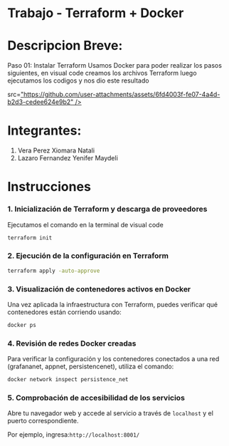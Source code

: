 # Trabajo - Terraform + Docker

# Descripcion Breve:
Paso 01: Instalar Terraform 
Usamos Docker para poder realizar los pasos siguientes, en visual code creamos los archivos Terraform
luego ejecutamos los codigos y nos dio este resultado

src=["https://github.com/user-attachments/assets/6fd4003f-fe07-4a4d-b2d3-cedee624e9b2" />](https://github.com/WILLIAM-HENRY-FLORES-JUAREZ/Laboratorio_Xiomara.git)


# Integrantes:

1. Vera Perez Xiomara Natali
2. Lazaro Fernandez Yenifer Maydeli

# Instrucciones

### 1. Inicialización de Terraform y descarga de proveedores

Ejecutamos el comando en la terminal de visual code

```bash
terraform init
```

### 2. Ejecución de la configuración en Terraform


```bash
terraform apply -auto-approve
```

### 3. Visualización de contenedores activos en Docker

Una vez aplicada la infraestructura con Terraform, puedes verificar qué contenedores están corriendo usando:

```bash
docker ps
```
### 4. Revisión de redes Docker creadas

Para verificar la configuración y los contenedores conectados a una red (grafananet, appnet, persistencenet), utiliza el comando:

```bash
docker network inspect persistence_net
```
### 5. Comprobación de accesibilidad de los servicios

Abre tu navegador web y accede al servicio a través de `localhost` y el puerto correspondiente.

Por ejemplo, ingresa:`http://localhost:8001/`



